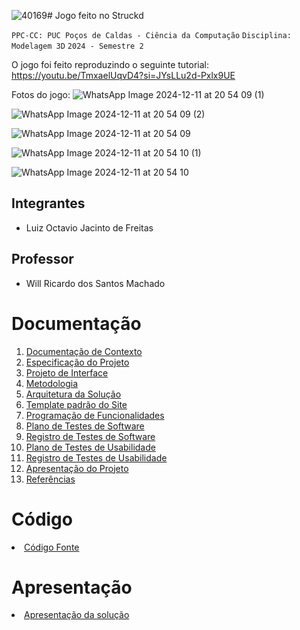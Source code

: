![40169](https://github.com/user-attachments/assets/79595b0c-fda8-4760-ad29-fd990ca2fff2)# Jogo feito no Struckd

`PPC-CC: PUC Poços de Caldas - Ciência da Computação`
`Disciplina: Modelagem 3D`
`2024 - Semestre 2`

O jogo foi feito reproduzindo o seguinte tutorial: https://youtu.be/TmxaelUqvD4?si=JYsLLu2d-Pxlx9UE

Fotos do jogo:
![WhatsApp Image 2024-12-11 at 20 54 09 (1)](https://github.com/user-attachments/assets/735cf91d-d585-4e79-a0b0-7ea8dc1ca724)

![WhatsApp Image 2024-12-11 at 20 54 09 (2)](https://github.com/user-attachments/assets/e29ce6d5-ce02-4137-a2f2-9ec77cbd0e3b)

![WhatsApp Image 2024-12-11 at 20 54 09](https://github.com/user-attachments/assets/ae502f86-267a-4696-855b-40628e63e8f6)

![WhatsApp Image 2024-12-11 at 20 54 10 (1)](https://github.com/user-attachments/assets/8de9c3be-637f-40ea-8226-f7d3f29e7aa0)

![WhatsApp Image 2024-12-11 at 20 54 10](https://github.com/user-attachments/assets/362d4ee2-3dc3-4bcc-bc68-633f41a09013)

## Integrantes

- Luiz Octavio Jacinto de Freitas
  
## Professor

- Will Ricardo dos Santos Machado

# Documentação

<ol>
<li><a href="docs/1-Documentação de Contexto.md"> Documentação de Contexto</a></li>
<li><a href="docs/2-Especificação do Projeto.md"> Especificação do Projeto</a></li>
<li><a href="docs/3-Projeto de Interface.md"> Projeto de Interface</a></li>
<li><a href="docs/4-Metodologia.md"> Metodologia</a></li>
<li><a href="docs/5-Arquitetura da Solução.md"> Arquitetura da Solução</a></li>
<li><a href="docs/6-Template padrão do Site.md"> Template padrão do Site</a></li>
<li><a href="docs/7-Programação de Funcionalidades.md"> Programação de Funcionalidades</a></li>
<li><a href="docs/8-Plano de Testes de Software.md"> Plano de Testes de Software</a></li>
<li><a href="docs/9-Registro de Testes de Software.md"> Registro de Testes de Software</a></li>
<li><a href="docs/10-Plano de Testes de Usabilidade.md"> Plano de Testes de Usabilidade</a></li>
<li><a href="docs/11-Registro de Testes de Usabilidade.md"> Registro de Testes de Usabilidade</a></li>
<li><a href="docs/12-Apresentação do Projeto.md"> Apresentação do Projeto</a></li>
<li><a href="docs/13-Referências.md"> Referências</a></li>
</ol>

# Código

<li><a href="src/README.md"> Código Fonte</a></li>

# Apresentação

<li><a href="presentation/README.md"> Apresentação da solução</a></li>
